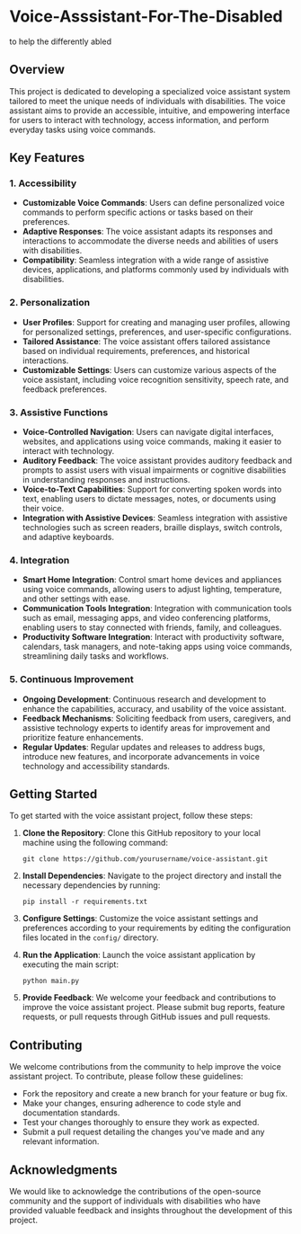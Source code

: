 # Voice-Asssistant-For-The-Disabled
to help the differently abled
 

## Overview

This project is dedicated to developing a specialized voice assistant system tailored to meet the unique needs of individuals with disabilities. The voice assistant aims to provide an accessible, intuitive, and empowering interface for users to interact with technology, access information, and perform everyday tasks using voice commands.

## Key Features

### 1. Accessibility
- **Customizable Voice Commands**: Users can define personalized voice commands to perform specific actions or tasks based on their preferences.
- **Adaptive Responses**: The voice assistant adapts its responses and interactions to accommodate the diverse needs and abilities of users with disabilities.
- **Compatibility**: Seamless integration with a wide range of assistive devices, applications, and platforms commonly used by individuals with disabilities.

### 2. Personalization
- **User Profiles**: Support for creating and managing user profiles, allowing for personalized settings, preferences, and user-specific configurations.
- **Tailored Assistance**: The voice assistant offers tailored assistance based on individual requirements, preferences, and historical interactions.
- **Customizable Settings**: Users can customize various aspects of the voice assistant, including voice recognition sensitivity, speech rate, and feedback preferences.

### 3. Assistive Functions
- **Voice-Controlled Navigation**: Users can navigate digital interfaces, websites, and applications using voice commands, making it easier to interact with technology.
- **Auditory Feedback**: The voice assistant provides auditory feedback and prompts to assist users with visual impairments or cognitive disabilities in understanding responses and instructions.
- **Voice-to-Text Capabilities**: Support for converting spoken words into text, enabling users to dictate messages, notes, or documents using their voice.
- **Integration with Assistive Devices**: Seamless integration with assistive technologies such as screen readers, braille displays, switch controls, and adaptive keyboards.

### 4. Integration
- **Smart Home Integration**: Control smart home devices and appliances using voice commands, allowing users to adjust lighting, temperature, and other settings with ease.
- **Communication Tools Integration**: Integration with communication tools such as email, messaging apps, and video conferencing platforms, enabling users to stay connected with friends, family, and colleagues.
- **Productivity Software Integration**: Interact with productivity software, calendars, task managers, and note-taking apps using voice commands, streamlining daily tasks and workflows.

### 5. Continuous Improvement
- **Ongoing Development**: Continuous research and development to enhance the capabilities, accuracy, and usability of the voice assistant.
- **Feedback Mechanisms**: Soliciting feedback from users, caregivers, and assistive technology experts to identify areas for improvement and prioritize feature enhancements.
- **Regular Updates**: Regular updates and releases to address bugs, introduce new features, and incorporate advancements in voice technology and accessibility standards.

## Getting Started

To get started with the voice assistant project, follow these steps:

1. **Clone the Repository**: Clone this GitHub repository to your local machine using the following command:
   ```
   git clone https://github.com/yourusername/voice-assistant.git
   ```

2. **Install Dependencies**: Navigate to the project directory and install the necessary dependencies by running:
   ```
   pip install -r requirements.txt
   ```

3. **Configure Settings**: Customize the voice assistant settings and preferences according to your requirements by editing the configuration files located in the `config/` directory.

4. **Run the Application**: Launch the voice assistant application by executing the main script:
   ```
   python main.py
   ```

5. **Provide Feedback**: We welcome your feedback and contributions to improve the voice assistant project. Please submit bug reports, feature requests, or pull requests through GitHub issues and pull requests.

## Contributing

We welcome contributions from the community to help improve the voice assistant project. To contribute, please follow these guidelines:

- Fork the repository and create a new branch for your feature or bug fix.
- Make your changes, ensuring adherence to code style and documentation standards.
- Test your changes thoroughly to ensure they work as expected.
- Submit a pull request detailing the changes you've made and any relevant information.
 

## Acknowledgments

We would like to acknowledge the contributions of the open-source community and the support of individuals with disabilities who have provided valuable feedback and insights throughout the development of this project.
 

